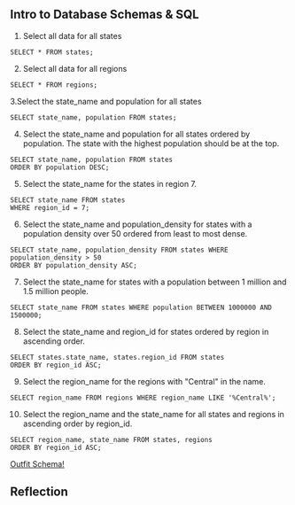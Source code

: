 ## Intro to Database Schemas & SQL

1. Select all data for all states
```
SELECT * FROM states;
```
2. Select all data for all regions
```
SELECT * FROM regions;
```
3.Select the state_name and population for all states
```
SELECT state_name, population FROM states;
```
4. Select the state_name and population for all states ordered by population. The state with the highest population should be at the top.
```
SELECT state_name, population FROM states
ORDER BY population DESC;
```
5. Select the state_name for the states in region 7.
```
SELECT state_name FROM states
WHERE region_id = 7;
```
6. Select the state_name and population_density for states with a population density over 50 ordered from least to most dense.
```
SELECT state_name, population_density FROM states WHERE population_density > 50
ORDER BY population_density ASC;
```
7. Select the state_name for states with a population between 1 million and 1.5 million people.
```
SELECT state_name FROM states WHERE population BETWEEN 1000000 AND 1500000;
```
8. Select the state_name and region_id for states ordered by region in ascending order.
```
SELECT states.state_name, states.region_id FROM states
ORDER BY region_id ASC;
```
9. Select the region_name for the regions with "Central" in the name.
```
SELECT region_name FROM regions WHERE region_name LIKE '%Central%';
```
10. Select the region_name and the state_name for all states and regions in ascending order by region_id.
```
SELECT region_name, state_name FROM states, regions
ORDER BY region_id ASC;
```

[Outfit Schema!](outfit_schema.png)

## Reflection

<!-- What are databases for?
To hold large amounts of data

What is a one-to-many relationship?
When there are multiple of objects belonging to a single group.

What is a primary key? What is a foreign key?
A primary key will always have unique values, and will not return null. A foreign key is what connects one table to another, but may return null. There is only one primary key allowed per table, but any table may have multiple foreign keys.

How can you select information out of a SQL database? What are some general guidelines for that?
You use SQL commands in a statement to parse data. A simple guideline—commands are used in capital letters, and all statements must end with a semicolon. -->